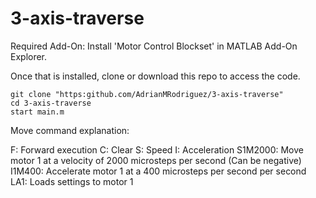 # 3-axis-traverse

Required Add-On: Install 'Motor Control Blockset' in MATLAB Add-On Explorer. 

Once that is installed, clone or download this repo to access the code. 
```
git clone "https:github.com/AdrianMRodriguez/3-axis-traverse"
cd 3-axis-traverse
start main.m
```

Move command explanation:

F: Forward execution
C: Clear
S: Speed
I: Acceleration
S1M2000: Move motor 1 at a velocity of 2000 microsteps per second (Can be negative)
I1M400: Accelerate motor 1 at a 400 microsteps per second per second
LA1: Loads settings to motor 1


